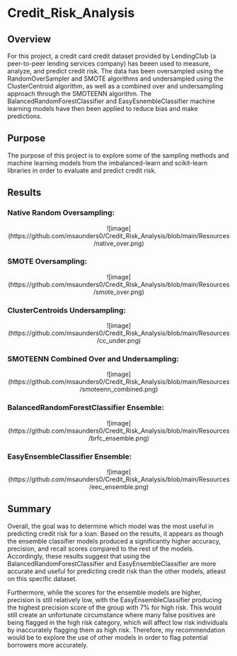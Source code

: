 # Credit_Risk_Analysis

## Overview

For this project, a credit card credit dataset provided by LendingClub (a peer-to-peer lending services company) has beeen used to measure, analyze, and predict credit risk. The data has been oversampled using the RandomOverSampler and SMOTE algorithms and undersampled using the ClusterCentroid algorithm, as well as a combined over and undersampling approach through the SMOTEENN algorithm. The BalancedRandomForestClassifier and EasyEsnembleClassifier machine learning models have then been applied to reduce bias and make predictions.

## Purpose

The purpose of this project is to explore some of the sampling methods and machine learning models from the imbalanced-learn and scikit-learn libraries in order to evaluate and predict credit risk.

## Results

### Native Random Oversampling:
<p align="center">![image](https://github.com/msaunders0/Credit_Risk_Analysis/blob/main/Resources/native_over.png)</p>

### SMOTE Oversampling:
<p align="center">![image](https://github.com/msaunders0/Credit_Risk_Analysis/blob/main/Resources/smote_over.png)</p>

### ClusterCentroids Undersampling:
<p align="center">![image](https://github.com/msaunders0/Credit_Risk_Analysis/blob/main/Resources/cc_under.png)</p>

### SMOTEENN Combined Over and Undersampling:
<p align="center">![image](https://github.com/msaunders0/Credit_Risk_Analysis/blob/main/Resources/smoteenn_combined.png)</p>

### BalancedRandomForestClassifier Ensemble:
<p align="center">![image](https://github.com/msaunders0/Credit_Risk_Analysis/blob/main/Resources/brfc_ensemble.png)</p>

### EasyEnsembleClassifier Ensemble:
<p align="center">![image](https://github.com/msaunders0/Credit_Risk_Analysis/blob/main/Resources/eec_ensemble.png)</p>

## Summary

Overall, the goal was to determine which model was the most useful in predicting credit risk for a loan. Based on the results, it appears as though the ensemble classifier models produced a significantly higher accuracy, precision, and recall scores compared to the rest of the models. Accordingly, these results suggest that using the BalancedRandomForestClassifier and EasyEnsembleClassifier are more accurate and useful for predicting credit risk than the other models, atleast on this specific dataset.

Furthermore, while the scores for the ensemble models are higher, precision is still relatively low, with the EasyEnsembleClassifier producing the highest precision score of the group with 7% for high risk. This would still create an unfortunate circumstance where many false positives are being flagged in the high risk category, which will affect low risk individuals by inaccurately flagging them as high risk. Therefore, my recommendation would be to explore the use of other models in order to flag potential borrowers more accurately.
